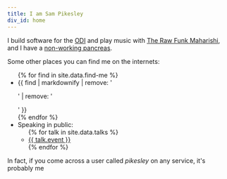 ```yaml
---
title: I am Sam Pikesley
div_id: home
---
```


I build software for the [ODI](http://theodi.org/team/sam-pikesley) and play music with [The Raw Funk Maharishi](http://rawfunkmaharishi.uk), and I have a [non-working pancreas](http://www.diabetes.org.uk/Guide-to-diabetes/What-is-diabetes/What-is-Type-1-diabetes/).

Some other places you can find me on the internets:

<ul id='find-me'>
{% for find in site.data.find-me %}
  <li>{{ find | markdownify | remove: '<p>' | remove: '</p>' }}</li>
{% endfor %}
  <li>Speaking in public:
  <ul>
    {% for talk in site.data.talks %}
      <li>
        <a href='{{ talk.url }}' title='{{ talk.title }}'>
          {{ talk.event }}
        </a>
      </li>
    {% endfor %}
  </ul>
  </li>
</ul>

In fact, if you come across a user called _pikesley_ on any service, it's probably me
